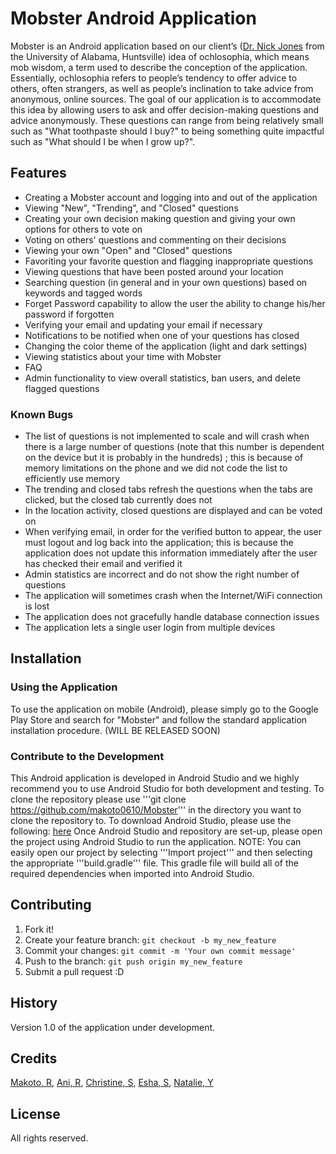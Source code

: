 # Mobster Android Application
Mobster is an Android application based on our client’s ([Dr. Nick Jones](https://sites.google.com/a/uah.edu/njones/) from the University of Alabama, Huntsville) idea of ochlosophia, which means mob wisdom, a term used to describe the conception of the application. Essentially, ochlosophia refers to people’s tendency to offer advice to others, often strangers, as well as people’s inclination to take advice from anonymous, online sources. The goal of our application is to accommodate this idea by allowing users to ask and offer decision-making questions and advice anonymously. These questions can range from being relatively small such as "What toothpaste should I buy?" to being something quite impactful such as "What should I be when I grow up?".

## Features
- Creating a Mobster account and logging into and out of the application
- Viewing "New", "Trending", and "Closed" questions
- Creating your own decision making question and giving your own options for others to vote on
- Voting on others' questions and commenting on their decisions
- Viewing your own "Open" and "Closed" questions
- Favoriting your favorite question and flagging inappropriate questions
- Viewing questions that have been posted around your location
- Searching question (in general and in your own questions) based on keywords and tagged words
- Forget Password capability to allow the user the ability to change his/her password if forgotten
- Verifying your email and updating your email if necessary
- Notifications to be notified when one of your questions has closed
- Changing the color theme of the application (light and dark settings)
- Viewing statistics about your time with Mobster
- FAQ
- Admin functionality to view overall statistics, ban users, and delete flagged questions

### Known Bugs
- The list of questions  is not implemented to scale and will crash when there is a large number of questions (note that this number is dependent on the device but it is probably in the hundreds) ; this is because of memory limitations on the phone and we did not code the list to efficiently use memory
- The trending and closed tabs refresh the questions when the tabs are clicked, but the closed tab currently does not 
- In the location activity, closed questions are displayed and can be voted on
- When verifying email, in order for the verified button to appear, the user must logout and log back into the application; this is because the application does not update this information immediately after the user has checked their email and verified it
- Admin statistics are incorrect and do not show the right number of questions
- The application will sometimes crash when the Internet/WiFi connection is lost
- The application does not gracefully handle database connection issues
- The application lets a single user login from multiple devices

## Installation
### Using the Application
To use the application on mobile (Android), please simply go to the Google Play Store and search for "Mobster" and follow the standard application installation procedure. (WILL BE RELEASED SOON)

### Contribute to the Development
This Android application is developed in Android Studio and we highly recommend you to use Android Studio for both development and testing.
To clone the repository please use
'''git clone https://github.com/makoto0610/Mobster''' in the directory you want to clone the repository to.
To download Android Studio, please use the following: [here](https://developer.android.com/studio/index.html)
Once Android Studio and repository are set-up, please open the project using Android Studio to run the application. NOTE: You can easily open our project by selecting '''Import project''' and then selecting the appropriate '''build.gradle''' file. This gradle file will build all of the required dependencies when imported into Android Studio. 

## Contributing

1. Fork it!
2. Create your feature branch: `git checkout -b my_new_feature`
3. Commit your changes: `git commit -m 'Your own commit message'`
4. Push to the branch: `git push origin my_new_feature`
5. Submit a pull request :D

## History
Version 1.0 of the application under development.

## Credits
[Makoto, R](https://github.com/makoto0610), [Ani, R](https://github.com/anir1296), [Christine, S](https://github.com/cshih299), [Esha, S](https://github.com/esingh7), [Natalie, Y](https://github.com/nathyu)

## License
All rights reserved.

